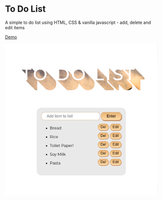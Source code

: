 # To Do List

A simple to do list using HTML, CSS & vanilla javascript - add, delete and edit items

[Demo][1]

[1]:https://christinetrant.github.io/ToDoList/

![Screenshot](to-do-list.png)
